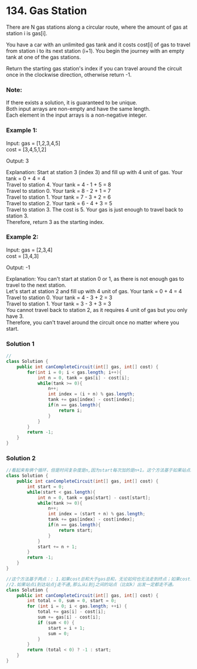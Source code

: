 # 134. Gas Station

There are N gas stations along a circular route, where the amount of gas at station i is gas[i].

You have a car with an unlimited gas tank and it costs cost[i] of gas to travel from station i to its next station (i+1). You begin the journey with an empty tank at one of the gas stations.

Return the starting gas station's index if you can travel around the circuit once in the clockwise direction, otherwise return -1.

### Note:

If there exists a solution, it is guaranteed to be unique.     
Both input arrays are non-empty and have the same length.    
Each element in the input arrays is a non-negative integer.     

### Example 1:

Input: 
gas  = [1,2,3,4,5]         
cost = [3,4,5,1,2]

Output: 3

Explanation:
Start at station 3 (index 3) and fill up with 4 unit of gas. Your tank = 0 + 4 = 4       
Travel to station 4. Your tank = 4 - 1 + 5 = 8    
Travel to station 0. Your tank = 8 - 2 + 1 = 7    
Travel to station 1. Your tank = 7 - 3 + 2 = 6     
Travel to station 2. Your tank = 6 - 4 + 3 = 5     
Travel to station 3. The cost is 5. Your gas is just enough to travel back to station 3.      
Therefore, return 3 as the starting index.        

### Example 2:

Input: 
gas  = [2,3,4]       
cost = [3,4,3]

Output: -1

Explanation:
You can't start at station 0 or 1, as there is not enough gas to travel to the next station.      
Let's start at station 2 and fill up with 4 unit of gas. Your tank = 0 + 4 = 4      
Travel to station 0. Your tank = 4 - 3 + 2 = 3      
Travel to station 1. Your tank = 3 - 3 + 3 = 3      
You cannot travel back to station 2, as it requires 4 unit of gas but you only have 3.     
Therefore, you can't travel around the circuit once no matter where you start.     

### Solution 1
```java
//
class Solution {
    public int canCompleteCircuit(int[] gas, int[] cost) {
        for(int i = 0; i < gas.length; i++){
            int n = 0, tank = gas[i] - cost[i];
            while(tank >= 0){
                n++;
                int index = (i + n) % gas.length;
                tank += gas[index] - cost[index];
                if(n == gas.length){
                    return i;
                }
            }
        }
        return -1;
    }
}
```

### Solution 2
```java
//看起来有俩个循环，但是时间复杂度是n,因为start每次加的是n+1。这个方法基于如果站点i到达站点j走不通,那么从i到j之间的站点（比如k）出发一定都走不通。因为tank总是大于等于0的。
class Solution {
    public int canCompleteCircuit(int[] gas, int[] cost) {
        int start = 0;
        while(start < gas.length){
            int n = 0, tank = gas[start] - cost[start];
            while(tank >= 0){
                n++;
                int index = (start + n) % gas.length;
                tank += gas[index] - cost[index];
                if(n == gas.length){
                    return start;
                }
            }
            start += n + 1;
        }
        return -1;
    }
}

//这个方法基于两点：: 1.如果cost总和大于gas总和，无论如何也无法走到终点；如果cost总和小于等于gas总和，那么肯定存在一种解法能完成循环
//2.如果站点i到达站点j走不通,那么从i到j之间的站点（比如k）出发一定都走不通。
class Solution {
    public int canCompleteCircuit(int[] gas, int[] cost) {
        int total = 0, sum = 0, start = 0;
        for (int i = 0; i < gas.length; ++i) {
            total += gas[i] - cost[i];
            sum += gas[i] - cost[i];
            if (sum < 0) {
                start = i + 1;
                sum = 0;
            }
        }
        return (total < 0) ? -1 : start;
    }
}
```
